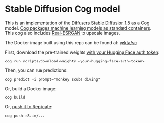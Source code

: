 # Stable Diffusion Cog model

This is an implementation of the [Diffusers Stable Diffusion 1.5](https://huggingface.co/runwayml/stable-diffusion-v1-5) as a Cog model. [Cog packages machine learning models as standard containers](https://github.com/replicate/cog). This cog also includes [Real-ESRGAN](https://github.com/xinntao/Real-ESRGAN) to upscale images.

The Docker image built using this repo can be found at: [yekta/sc](https://hub.docker.com/r/yekta/sc)

First, download the pre-trained weights [with your Hugging Face auth token](https://huggingface.co/settings/tokens):

    cog run scripts/download-weights <your-hugging-face-auth-token>

Then, you can run predictions:

    cog predict -i prompt="monkey scuba diving"

Or, build a Docker image:

    cog build

Or, [push it to Replicate](https://replicate.com/docs/guides/push-a-model):

    cog push r8.im/...
